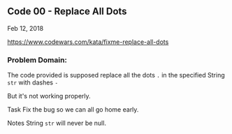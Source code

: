 ## Code 00 - Replace All Dots

Feb 12, 2018

https://www.codewars.com/kata/fixme-replace-all-dots

### Problem Domain:
The code provided is supposed replace all the dots `.` in the specified String `str` with dashes `-`

But it's not working properly.

Task
Fix the bug so we can all go home early.

Notes
String `str` will never be null.